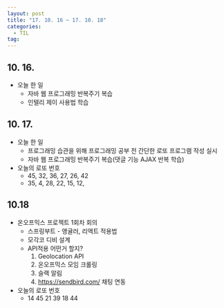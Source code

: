 ```yaml
---
layout: post
title: "17. 10. 16 ~ 17. 10. 18"
categories:
  - TIL
tag:
---
```


## 10. 16.
* 오늘 한 일
  * 자바 웹 프로그래밍 반복주기 복습
  * 인텔리 제이 사용법 학습

## 10. 17.
* 오늘 한 일
  * 프로그래밍 습관을 위해 프로그래밍 공부 전 간단한 로또 프로그램 작성 실시
  * 자바 웹 프로그래밍 반복주기 복습(댓글 기능 AJAX 반복 학습)
* 오늘의 로또 번호
  * 45, 32, 36, 27, 26, 42
  * 35, 4, 28, 22, 15, 12,

## 10.18
  * 온오프믹스 프로젝트 1회차 회의
    * 스프링부트 - 앵귤러, 리액트 적용법
    * 모각코 디비 설계
    * API적용 어떤거 할지?
      1. Geolocation API
      2. 온오프믹스 모임 크롤링
      3. 슬랙 알림
      4. https://sendbird.com/ 채팅 연동
  * 오늘의 로또 번호
    * 14 45 21 39 18 44
